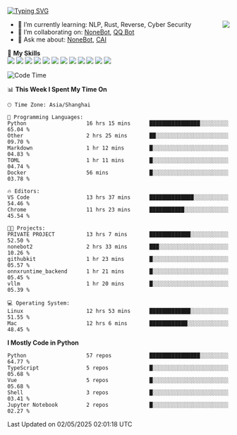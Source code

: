 [![Typing SVG](https://readme-typing-svg.herokuapp.com?size=25&duration=2500&color=8C43EA&vCenter=true&width=200&height=40&lines=Hi+there+%F0%9F%91%8B%F0%9F%8F%BB;I'm+yanyongyu)](https://git.io/typing-svg)

<a href="#">
  <img align="right" src="https://github-readme-stats.vercel.app/api?username=yanyongyu&count_private=true&show_icons=true&bg_color=15,f2f7fd,E0EAFC" />
</a>

- 🌱 I’m currently learning: NLP, Rust, Reverse, Cyber Security
- 👯 I’m collaborating on: [NoneBot](https://github.com/nonebot), [QQ Bot](https://github.com/Mrs4s/go-cqhttp)
- 💬 Ask me about: [NoneBot](https://github.com/nonebot), [CAI](https://github.com/cscs181/CAI)

🌟 **My Skills**  
![](https://img.shields.io/badge/-Python-3e74a2?style=flat-square&logo=Python&logoColor=fff)
![](https://img.shields.io/badge/-TypeScript-3178C6?style=flat-square&logo=TypeScript&logoColor=fff)
![](https://img.shields.io/badge/-Vue-4fc08d?style=flat-square&logo=Vue.js&logoColor=fff)
![](https://img.shields.io/badge/-React-2d98ce?style=flat-square&logo=React&logoColor=fff)
![](https://img.shields.io/badge/-FastAPI-009688?style=flat-square&logo=FastAPI&logoColor=fff)
![](https://img.shields.io/badge/-Linux-000000?style=flat-square&logo=Linux&logoColor=fff)
![](https://img.shields.io/badge/-Docker-2496ED?style=flat-square&logo=Docker&logoColor=fff)
![](https://img.shields.io/badge/-Kubernetes-326CE5?style=flat-square&logo=Kubernetes&logoColor=fff)
![](https://img.shields.io/badge/-GitHub%20Actions-2088FF?style=flat-square&logo=GitHubActions&logoColor=fff)
![](https://img.shields.io/badge/-PostgreSQL-4169E1?style=flat-square&logo=PostgreSQL&logoColor=fff)
![](https://img.shields.io/badge/-Redis-DC382D?style=flat-square&logo=Redis&logoColor=fff)
![](https://img.shields.io/badge/-MongoDB-47A248?style=flat-square&logo=MongoDB&logoColor=fff)

<!--START_SECTION:waka-->
![Code Time](http://img.shields.io/badge/Code%20Time-7%2C556%20hrs%2038%20mins-blue)

📊 **This Week I Spent My Time On** 

```text
🕑︎ Time Zone: Asia/Shanghai

💬 Programming Languages: 
Python                   16 hrs 15 mins      ████████████████░░░░░░░░░   65.04 % 
Other                    2 hrs 25 mins       ██░░░░░░░░░░░░░░░░░░░░░░░   09.70 % 
Markdown                 1 hr 12 mins        █░░░░░░░░░░░░░░░░░░░░░░░░   04.83 % 
TOML                     1 hr 11 mins        █░░░░░░░░░░░░░░░░░░░░░░░░   04.74 % 
Docker                   56 mins             █░░░░░░░░░░░░░░░░░░░░░░░░   03.78 % 

🔥 Editors: 
VS Code                  13 hrs 37 mins      ██████████████░░░░░░░░░░░   54.46 % 
Chrome                   11 hrs 23 mins      ███████████░░░░░░░░░░░░░░   45.54 % 

🐱‍💻 Projects: 
PRIVATE PROJECT          13 hrs 7 mins       █████████████░░░░░░░░░░░░   52.50 % 
nonebot2                 2 hrs 33 mins       ███░░░░░░░░░░░░░░░░░░░░░░   10.26 % 
githubkit                1 hr 23 mins        █░░░░░░░░░░░░░░░░░░░░░░░░   05.57 % 
onnxruntime_backend      1 hr 21 mins        █░░░░░░░░░░░░░░░░░░░░░░░░   05.45 % 
vllm                     1 hr 20 mins        █░░░░░░░░░░░░░░░░░░░░░░░░   05.39 % 

💻 Operating System: 
Linux                    12 hrs 53 mins      █████████████░░░░░░░░░░░░   51.55 % 
Mac                      12 hrs 6 mins       ████████████░░░░░░░░░░░░░   48.45 % 
```

**I Mostly Code in Python** 

```text
Python                   57 repos            ████████████████░░░░░░░░░   64.77 % 
TypeScript               5 repos             █░░░░░░░░░░░░░░░░░░░░░░░░   05.68 % 
Vue                      5 repos             █░░░░░░░░░░░░░░░░░░░░░░░░   05.68 % 
Shell                    3 repos             █░░░░░░░░░░░░░░░░░░░░░░░░   03.41 % 
Jupyter Notebook         2 repos             █░░░░░░░░░░░░░░░░░░░░░░░░   02.27 % 
```




 Last Updated on 02/05/2025 02:01:18 UTC
<!--END_SECTION:waka-->
